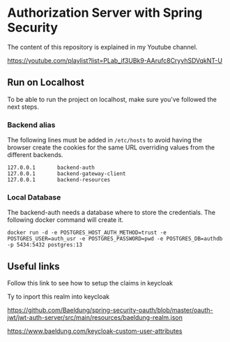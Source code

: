 # Authorization Server with Spring Security

The content of this repository is explained in my Youtube channel.

https://youtube.com/playlist?list=PLab_if3UBk9-AArufc8CryyhSDVqkNT-U

## Run on Localhost

To be able to run the project on localhost, make sure you've followed the next steps.

### Backend alias

The following lines must be added in ```/etc/hosts``` to avoid having the browser create the cookies for the same 
URL overriding values from the different backends.
```
127.0.0.1       backend-auth
127.0.0.1       backend-gateway-client
127.0.0.1       backend-resources
```

### Local Database

The backend-auth needs a database where to store the credentials. The following docker command will create it.

```
docker run -d -e POSTGRES_HOST_AUTH_METHOD=trust -e POSTGRES_USER=auth_usr -e POSTGRES_PASSWORD=pwd -e POSTGRES_DB=authdb -p 5434:5432 postgres:13
```

## Useful links

Follow this link to see how to setup the claims in keycloak

Ty to inport this realm into keycloak

https://github.com/Baeldung/spring-security-oauth/blob/master/oauth-jwt/jwt-auth-server/src/main/resources/baeldung-realm.json

https://www.baeldung.com/keycloak-custom-user-attributes
